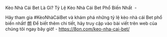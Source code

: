 Kèo Nhà Cái Bet Là Gì? Tỷ Lệ Kèo Nhà Cái Bet Phổ Biến Nhất  - 

Hãy tham gia #KèoNhàCáiBet và khám phá những tỷ lệ kèo nhà cái Bet phổ biến nhất! 朗 Để biết thêm chi tiết, hãy truy cập vào bài viết trên web của chúng tôi ngay bây giờ! - https://8on.com/keo-nha-cai-bet/
